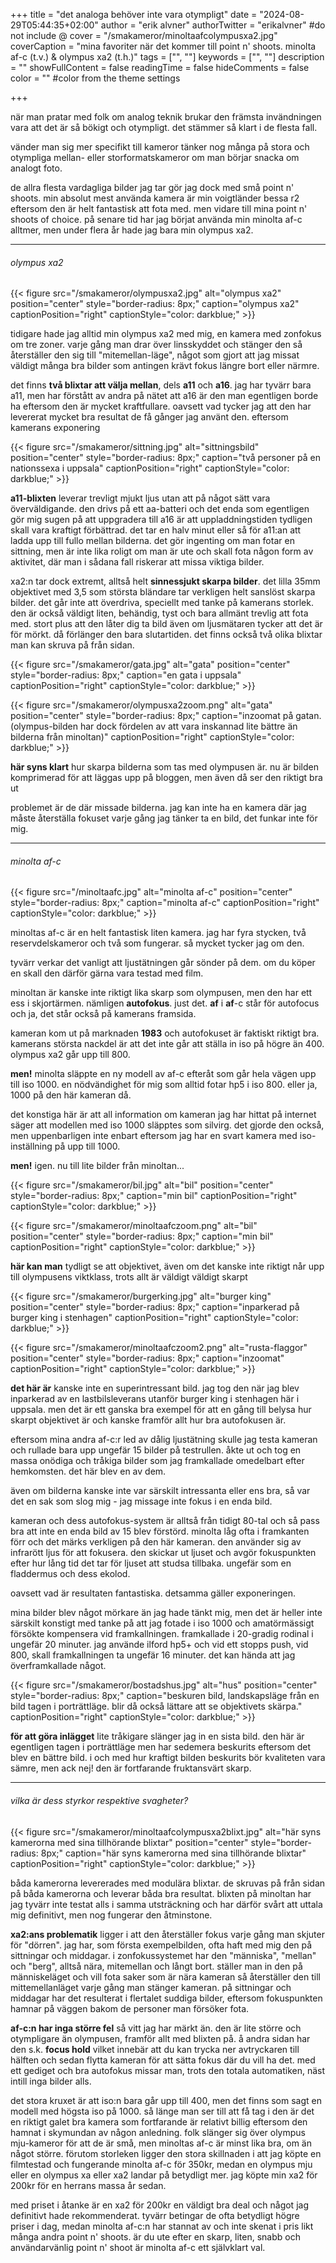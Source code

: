 +++
title = "det analoga behöver inte vara otympligt"
date = "2024-08-29T05:44:35+02:00"
author = "erik alvner"
authorTwitter = "erikalvner" #do not include @
cover = "/smakameror/minoltaafcolympusxa2.jpg"
coverCaption = "mina favoriter när det kommer till point n' shoots. minolta af-c (t.v.) & olympus xa2 (t.h.)"
tags = ["", ""]
keywords = ["", ""]
description = ""
showFullContent = false
readingTime = false
hideComments = false
color = "" #color from the theme settings

+++


när man pratar med folk om analog teknik brukar den främsta invändningen vara att det är så bökigt och otympligt. det stämmer så klart i de flesta fall.

vänder man sig mer specifikt till kameror tänker nog många på stora och otympliga mellan- eller storformatskameror om man börjar snacka om analogt foto. 

de allra flesta vardagliga bilder jag tar gör jag dock med små point n' shoots. min absolut mest använda kamera är min voigtländer bessa r2 eftersom den är helt fantastisk att fota med. men vidare till mina point n' shoots of choice. på senare tid har jag börjat använda min minolta af-c alltmer, men under flera år hade jag bara min olympus xa2.

---

###### olympus xa2

{{< figure src="/smakameror/olympusxa2.jpg" alt="olympus xa2" position="center" style="border-radius: 8px;" caption="olympus xa2" captionPosition="right" captionStyle="color: darkblue;" >}}

tidigare hade jag alltid min olympus xa2 med mig, en kamera med zonfokus om tre zoner. varje gång man drar över linsskyddet och stänger den så återställer den sig till "mitemellan-läge", något som gjort att jag missat väldigt många bra bilder som antingen krävt fokus längre bort eller närmre.

det finns **två blixtar att välja mellan**, dels **a11** och **a16**. jag har tyvärr bara a11, men har förstått av andra på nätet att a16 är den man egentligen borde ha eftersom den är mycket kraftfullare. oavsett vad tycker jag att den har levererat mycket bra resultat de få gånger jag använt den. eftersom kamerans exponering

{{< figure src="/smakameror/sittning.jpg" alt="sittningsbild" position="center" style="border-radius: 8px;" caption="två personer på en nationssexa i uppsala" captionPosition="right" captionStyle="color: darkblue;" >}}

**a11-blixten** leverar trevligt mjukt ljus utan att på något sätt vara överväldigande. den drivs på ett aa-batteri och det enda som egentligen gör mig sugen på att uppgradera till a16 är att uppladdningstiden tydligen skall vara kraftigt förbättrad. det tar en halv minut eller så för a11:an att ladda upp till fullo mellan bilderna. det gör ingenting om man fotar en sittning, men är inte lika roligt om man är ute och skall fota någon form av aktivitet, där man i sådana fall riskerar att missa viktiga bilder.

xa2:n tar dock extremt, alltså helt **sinnessjukt skarpa bilder**. det lilla 35mm objektivet med 3,5 som största bländare tar verkligen helt sanslöst skarpa bilder. det går inte att överdriva, speciellt med tanke på kamerans storlek. den är också väldigt liten, behändig, tyst och bara allmänt trevlig att fota med. stort plus att den låter dig ta bild även om ljusmätaren tycker att det är för mörkt. då förlänger den bara slutartiden. det finns också två olika blixtar man kan skruva på från sidan.

{{< figure src="/smakameror/gata.jpg" alt="gata" position="center" style="border-radius: 8px;" caption="en gata i uppsala" captionPosition="right" captionStyle="color: darkblue;" >}}

{{< figure src="/smakameror/olympusxa2zoom.png" alt="gata" position="center" style="border-radius: 8px;" caption="inzoomat på gatan. (olympus-bilden har dock fördelen av att vara inskannad lite bättre än bilderna från minoltan)" captionPosition="right" captionStyle="color: darkblue;" >}}

**här syns klart** hur skarpa bilderna som tas med olympusen är. nu är bilden komprimerad för att läggas upp på bloggen, men även då ser den riktigt bra ut

problemet är de där missade bilderna. jag kan inte ha en kamera där jag måste återställa fokuset varje gång jag tänker ta en bild, det funkar inte för mig. 

------------
###### minolta af-c

{{< figure src="/minoltaafc.jpg" alt="minolta af-c" position="center" style="border-radius: 8px;" caption="minolta af-c" captionPosition="right" captionStyle="color: darkblue;" >}}

minoltas af-c är en helt fantastisk liten kamera. jag har fyra stycken, två reservdelskameror och två som fungerar. så mycket tycker jag om den. 

tyvärr verkar det vanligt att ljustätningen går sönder på dem. om du köper en skall den därför gärna vara testad med film. 

minoltan är kanske inte riktigt lika skarp som olympusen, men den har ett ess i skjortärmen. nämligen **autofokus**. just det. **af** i **af**-c står för autofocus och ja, det står också på kamerans framsida.

kameran kom ut på marknaden **1983** och autofokuset är faktiskt riktigt bra. kamerans största nackdel är att det inte går att ställa in iso på högre än 400. olympus xa2 går upp till 800.

**men!** minolta släppte en ny modell av af-c efteråt som går hela vägen upp till iso 1000. en nödvändighet för mig som alltid fotar hp5 i iso 800. eller ja, 1000 på den här kameran då.

det konstiga här är att all information om kameran jag har hittat på internet säger att modellen med iso 1000 släpptes som silvirg. det gjorde den också, men uppenbarligen inte enbart eftersom jag har en svart kamera med iso-inställning på upp till 1000.

**men!** igen. nu till lite bilder från minoltan...

{{< figure src="/smakameror/bil.jpg" alt="bil" position="center" style="border-radius: 8px;" caption="min bil" captionPosition="right" captionStyle="color: darkblue;" >}}

{{< figure src="/smakameror/minoltaafczoom.png" alt="bil" position="center" style="border-radius: 8px;" caption="min bil" captionPosition="right" captionStyle="color: darkblue;" >}}

**här kan man** tydligt se att objektivet, även om det kanske inte riktigt når upp till olympusens viktklass, trots allt är väldigt väldigt skarpt

{{< figure src="/smakameror/burgerking.jpg" alt="burger king" position="center" style="border-radius: 8px;" caption="inparkerad på burger king i stenhagen" captionPosition="right" captionStyle="color: darkblue;" >}}

{{< figure src="/smakameror/minoltaafczoom2.png" alt="rusta-flaggor" position="center" style="border-radius: 8px;" caption="inzoomat" captionPosition="right" captionStyle="color: darkblue;" >}}

**det här är** kanske inte en superintressant bild. jag tog den när jag blev inparkerad av en lastbilsleverans utanför burger king i stenhagen här i uppsala. men det är ett ganska bra exempel för att en gång till belysa hur skarpt objektivet är och kanske framför allt hur bra autofokusen är. 

eftersom mina andra af-c:r led av dålig ljustätning skulle jag testa kameran och rullade bara upp ungefär 15 bilder på testrullen. åkte ut och tog en massa onödiga och tråkiga bilder som jag framkallade omedelbart efter hemkomsten. det här blev en av dem. 

även om bilderna kanske inte var särskilt intressanta eller ens bra, så var det en sak som slog mig - jag missage inte fokus i en enda bild.

kameran och dess autofokus-system är alltså från tidigt 80-tal och så pass bra att inte en enda bild av 15 blev förstörd. minolta låg ofta i framkanten förr och det märks verkligen på den här kameran. den använder sig av infrarött ljus för att fokusera. den skickar ut ljuset och avgör fokuspunkten efter hur lång tid det tar för ljuset att studsa tillbaka. ungefär som en fladdermus och dess ekolod.

oavsett vad är resultaten fantastiska. detsamma gäller exponeringen.

mina bilder blev något mörkare än jag hade tänkt mig, men det är heller inte särskilt konstigt med tanke på att jag fotade i iso 1000 och amatörmässigt försökte kompensera vid framkallningen. framkallade i 20-gradig rodinal i ungefär 20 minuter. jag använde ilford hp5+ och vid ett stopps push, vid 800, skall framkallningen ta ungefär 16 minuter. det kan hända att jag överframkallade något.

{{< figure src="/smakameror/bostadshus.jpg" alt="hus" position="center" style="border-radius: 8px;" caption="beskuren bild, landskapsläge från en bild tagen i porträttläge. blir då också lättare att se objektivets skärpa." captionPosition="right" captionStyle="color: darkblue;" >}}

**för att göra inlägget** lite tråkigare slänger jag in en sista bild. den här är egentligen tagen i porträttläge men har sedemera beskurits eftersom det blev en bättre bild. i och med hur kraftigt bilden beskurits bör kvaliteten vara sämre, men ack nej! den är fortfarande fruktansvärt skarp.

---

###### vilka är dess styrkor respektive svagheter?


{{< figure src="/smakameror/minoltaafcolympusxa2blixt.jpg" alt="här syns kamerorna med sina tillhörande blixtar" position="center" style="border-radius: 8px;" caption="här syns kamerorna med sina tillhörande blixtar" captionPosition="right" captionStyle="color: darkblue;" >}}

båda kamerorna levererades med modulära blixtar. de skruvas på från sidan på båda kamerorna och leverar båda bra resultat. blixten på minoltan har jag tyvärr inte testat alls i samma utsträckning och har därför svårt att uttala mig definitivt, men nog fungerar den åtminstone.

**xa2:ans problematik** ligger i att den återställer fokus varje gång man skjuter för "dörren". jag har, som första exempelbilden, ofta haft med mig den på sittningar och middagar. i zonfokussystemet har den "människa", "mellan" och "berg", alltså nära, mitemellan och långt bort. ställer man in den på människeläget och vill fota saker som är nära kameran så återställer den till mittemellanläget varje gång man stänger kameran. på sittningar och middagar har det resulterat i flertalet suddiga bilder, eftersom fokuspunkten hamnar på väggen bakom de personer man försöker fota.

**af-c:n har inga större fel** så vitt jag har märkt än. den är lite större och otympligare än olympusen, framför allt med blixten på. å andra sidan har den s.k. **focus hold** vilket innebär att du kan trycka ner avtryckaren till hälften och sedan flytta kameran för att sätta fokus där du vill ha det. med ett gediget och bra autofokus missar man, trots den totala automatiken, näst intill inga bilder alls.

det stora kruxet är att iso:n bara går upp till 400, men det finns som sagt en modell med högsta iso på 1000. så länge man ser till att få tag i den är det en riktigt galet bra kamera som fortfarande är relativt billig eftersom den hamnat i skymundan av någon anledning. folk slänger sig över olympus mju-kameror för att de är små, men minoltas af-c är minst lika bra, om än något större. förutom storleken ligger den stora skillnaden i att jag köpte en filmtestad och fungerande minolta af-c för 350kr, medan en olympus mju eller en olympus xa eller xa2 landar på betydligt mer. jag köpte min xa2 för 200kr för en herrans massa år sedan. 

med priset i åtanke är en xa2 för 200kr en väldigt bra deal och något jag definitivt hade rekommenderat. tyvärr betingar de ofta betydligt högre priser i dag, medan minolta af-c:n har stannat av och inte skenat i pris likt många andra point n' shoots. är du ute efter en skarp, liten, snabb och användarvänlig point n' shoot är minolta af-c ett självklart val.
